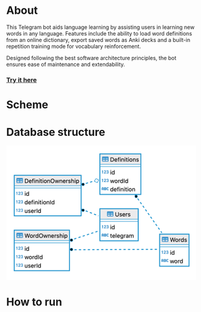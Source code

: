 
# About
This Telegram bot aids language learning by assisting users in learning new words in any language. Features include the ability to load word definitions from an online dictionary, export saved words as Anki decks and a built-in repetition training mode for vocabulary reinforcement.

Designed following the best software architecture principles, the bot ensures ease of maintenance and extendability. 

### [Try it here](https://t.me/improve_vocabulary_9000_bot)

# Scheme

# Database structure
![Database structure](./images/db.png)

# How to run
